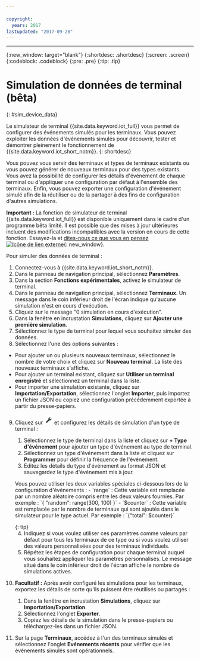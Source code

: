 ```yaml
---

copyright:
  years: 2017
lastupdated: "2017-09-28"
---
```


---

{:new_window: target="blank"}
{:shortdesc: .shortdesc}
{:screen: .screen}
{:codeblock: .codeblock}
{:pre: .pre}
{:tip: .tip}


# Simulation de données de terminal (bêta)
{: #sim_device_data}

Le simulateur de terminal {{site.data.keyword.iot_full}} vous permet de configurer des événements simulés pour les terminaux. Vous pouvez exploiter les données d'événements simulés pour découvrir, tester et démontrer pleinement le fonctionnement de {{site.data.keyword.iot_short_notm}}.
{: shortdesc}

Vous pouvez vous servir des terminaux et types de terminaux existants ou vous pouvez générer de nouveaux terminaux pour des types existants. Vous avez la possibilité de configurer les détails d'événement de chaque terminal ou d'appliquer une configuration par défaut à l'ensemble des terminaux. Enfin, vous pouvez exporter une configuration d'événement simulé afin de la réutiliser ou de la partager à des fins de configuration d'autres simulations.

**Important :** La fonction de simulateur de terminal {{site.data.keyword.iot_full}} est disponible uniquement dans le cadre d'un programme bêta limité. Il est possible que des mises à jour ultérieures incluent des modifications incompatibles avec la version en cours de cette fonction. Essayez-la et [dites-nous ce que vous en pensez ![Icône de lien externe](../../../icons/launch-glyph.svg "External link icon")](https://developer.ibm.com/answers/smart-spaces/17/internet-of-things.html){: new_window}.

Pour simuler des données de terminal : 

1. Connectez-vous à {{site.data.keyword.iot_short_notm}}. 
2. Dans le panneau de navigation principal, sélectionnez **Paramètres**.
3. Dans la section **Fonctions expérimentales**, activez le simulateur de terminal.
4. Dans le panneau de navigation principal, sélectionnez **Terminaux**. Un message dans le coin inférieur droit de l'écran indique qu'aucune simulation n'est en cours d'exécution.
5. Cliquez sur le message "0 simulation en cours d'exécution".
6. Dans la fenêtre en incrustation **Simulations**, cliquez sur **Ajouter une première simulation**.
7. Sélectionnez le type de terminal pour lequel vous souhaitez simuler des données.
8. Sélectionnez l'une des options suivantes :
  - Pour ajouter un ou plusieurs nouveaux terminaux, sélectionnez le nombre de votre choix et cliquez sur **Nouveau terminal**. La liste des nouveaux terminaux s'affiche.
  - Pour ajouter un terminal existant, cliquez sur **Utiliser un terminal enregistré** et sélectionnez un terminal dans la liste.
  - Pour importer une simulation existante, cliquez sur **Importation/Exportation**, sélectionnez l'onglet **Importer**, puis importez un fichier JSON ou copiez  une configuration précédemment exportée à partir du presse-papiers.
9. Cliquez sur ![Icône Paramètres](images/settings_icon.png) et configurez les détails de simulation d'un type de terminal :
   1. Sélectionnez le type de terminal dans la liste et cliquez sur **+ Type d'événement** pour ajouter un type d'événement au type de terminal.
   2. Sélectionnez un type d'événement dans la liste et cliquez sur **Programmer** pour définir la fréquence de l'événement.
   3. Editez les détails du type d'événement au format JSON et sauvegardez le type d'événement mis à jour.
   
   <p> Vous pouvez utiliser les deux variables spéciales ci-dessous lors de la configuration d'événements :  
        - `range` :  Cette variable est remplacée par un nombre aléatoire compris entre les deux valeurs fournies. Par exemple : `{ "random": range(300, 100) }`  
        - `$counter` : Cette variable est remplacée par le nombre de terminaux qui sont ajoutés dans le simulateur pour le type actuel. Par exemple : `{"total": $counter}`</p>
   {: tip}
   
   4. Indiquez si vous voulez utiliser ces paramètres comme valeurs par défaut pour tous les terminaux de ce type ou si vous voulez utiliser des valeurs personnalisées pour des terminaux individuels. 
   5. Répétez les étapes de configuration pour chaque terminal auquel vous souhaitez appliquer les paramètres personnalisés. Le message situé dans le coin inférieur droit de l'écran affiche le nombre de simulations actives.
10. **Facultatif :** Après avoir configuré les simulations pour les terminaux, exportez les détails de sorte qu'ils puissent être réutilisés ou partagés :
    1. Dans la fenêtre en incrustation **Simulations**, cliquez sur **Importation/Exportation**.
    2. Sélectionnez l'onglet **Exporter**.
    3. Copiez les détails de la simulation dans le presse-papiers ou téléchargez-les dans un fichier JSON.
11. Sur la page **Terminaux**, accédez à l'un des terminaux simulés et sélectionnez l'onglet **Evénements récents** pour vérifier que les événements simulés sont opérationnels.
